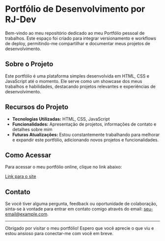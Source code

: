 # Portfólio de Desenvolvimento por RJ-Dev

Bem-vindo ao meu repositório dedicado ao meu Portfólio pessoal de trabalhos. Este espaço foi criado para integrar versionamento e workflows de deploy, permitindo-me compartilhar e documentar meus projetos de desenvolvimento.

## Sobre o Projeto

Este portfólio é uma plataforma simples desenvolvida em HTML, CSS e JavaScript até o momento. Ele serve como um showcase dos meus trabalhos e habilidades, destacando projetos relevantes e experiências de desenvolvimento.

## Recursos do Projeto

- **Tecnologias Utilizadas:** HTML, CSS, JavaScript
- **Funcionalidades:** Apresentação de projetos, informações de contato e detalhes sobre mim
- **Futuras Atualizações:** Estou constantemente trabalhando para melhorar e expandir este portfólio, adicionando novos projetos e funcionalidades.

## Como Acessar

Para acessar o meu portfólio online, clique no link abaixo:

[Link para o site](http://rj-dev.wuaze.com/)

## Contato

Se você tiver alguma pergunta, feedback ou oportunidade de colaboração, sinta-se à vontade para entrar em contato comigo através do email: [seu-email@example.com](mailto:seu-email@example.com).

---

Obrigado por visitar o meu portfólio! Espero que você aprecie o que viu e estou ansioso para conectar-me com você em breve.
